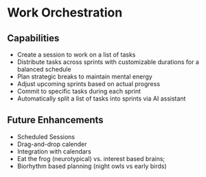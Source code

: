 # Work Orchestration

## Capabilities

- Create a session to work on a list of tasks
- Distribute tasks across sprints with customizable durations for a balanced schedule
- Plan strategic breaks to maintain mental energy
- Adjust upcoming sprints based on actual progress
- Commit to specific tasks during each sprint
- Automatically split a list of tasks into sprints via AI assistant

## Future Enhancements

- Scheduled Sessions
- Drag-and-drop calender
- Integration with calendars
- Eat the frog (neurotypical) vs. interest based brains;
- Biorhythm based planning (night owls vs early birds)
